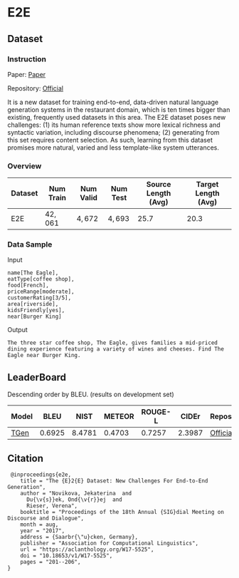 # E2E

## Dataset

### Instruction

Paper: [Paper](https://arxiv.org/abs/1706.09254)

Repository: [Official](http://www.macs.hw.ac.uk/InteractionLab/E2E/)

It is a new dataset for training end-to-end, data-driven natural language generation systems in the restaurant domain, which is ten times bigger than existing, frequently used datasets in this area. The E2E dataset poses new challenges: (1) its human reference texts show more lexical richness and syntactic variation, including discourse phenomena; (2) generating from this set requires content selection. As such, learning from this dataset promises more natural, varied and less template-like system utterances.

### Overview

| Dataset | Num Train | Num Valid | Num Test | Source Length (Avg) | Target Length (Avg) |
| ------- | --------- | --------- | -------- | ------------------- | ------------------- |
| E2E     | $42,061$  | $4,672$   | $4,693$  | $25.7$              | $20.3$              |

### Data Sample

Input
```
name[The Eagle],
eatType[coffee shop],
food[French],
priceRange[moderate],
customerRating[3/5],
area[riverside],
kidsFriendly[yes],
near[Burger King]
```
Output
```
The three star coffee shop, The Eagle, gives families a mid-priced dining experience featuring a variety of wines and cheeses. Find The Eagle near Burger King.
```
## LeaderBoard

Descending order by BLEU. (results on development set)

| Model                                    | BLEU     | NIST     | METEOR   | ROUGE-L  | CIDEr    | Repository                                   | Generated Text |
| ---------------------------------------- | -------- | -------- | -------- | -------- | -------- | -------------------------------------------- | -------------- |
| [TGen](https://arxiv.org/abs/1706.09254) | $0.6925$ | $8.4781$ | $0.4703$ | $0.7257$ | $2.3987$ | [Official](https://github.com/UFAL-DSG/tgen) |                |

## Citation

```
 @inproceedings{e2e,
    title = "The {E}2{E} Dataset: New Challenges For End-to-End Generation",
    author = "Novikova, Jekaterina  and
      Du{\v{s}}ek, Ond{\v{r}}ej  and
      Rieser, Verena",
    booktitle = "Proceedings of the 18th Annual {SIG}dial Meeting on Discourse and Dialogue",
    month = aug,
    year = "2017",
    address = {Saarbr{\"u}cken, Germany},
    publisher = "Association for Computational Linguistics",
    url = "https://aclanthology.org/W17-5525",
    doi = "10.18653/v1/W17-5525",
    pages = "201--206",
}
```